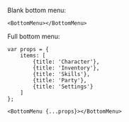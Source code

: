 Blank bottom menu:

    <BottomMenu></BottomMenu>

Full bottom menu:

    var props = {
        items: [
            {title: 'Character'},
            {title: 'Inventory'},
            {title: 'Skills'},
            {title: 'Party'},
            {title: 'Settings'}
        ]
    };

    <BottomMenu {...props}></BottomMenu>